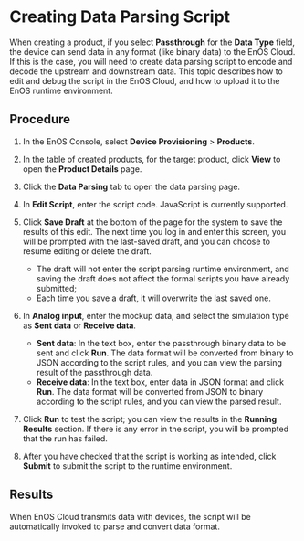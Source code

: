 # Creating Data Parsing Script

When creating a product, if you select **Passthrough** for the **Data Type** field, the device can send data in any format (like binary data) to the EnOS Cloud. If this is the case, you will need to create data parsing script to encode and decode the upstream and downstream data. This topic describes how to edit and debug the script in the EnOS Cloud, and how to upload it to the EnOS runtime environment.

## Procedure

1. In the EnOS Console, select **Device Provisioning** > **Products**.

2. In the table of created products, for the target product, click **View** to open the **Product Details** page.

3. Click the **Data Parsing** tab to open the data parsing page.

4. In **Edit Script**, enter the script code. JavaScript is currently supported.

5. Click **Save Draft** at the bottom of the page for the system to save the results of this edit. The next time you log in and enter this screen, you will be prompted with the last-saved draft, and you can choose to resume editing or delete the draft.

   - The draft will not enter the script parsing runtime environment, and saving the draft does not affect the formal scripts you have already submitted;
   - Each time you save a draft, it will overwrite the last saved one.

6. In **Analog input**, enter the mockup data, and select the simulation type as **Sent data** or **Receive data**.

   - **Sent data**: In the text box, enter the passthrough binary data to be sent and click **Run**. The data format will be converted from binary to JSON according to the script rules, and you can view the parsing result of the passthrough data.
   - **Receive data**: In the text box, enter data in JSON format and click **Run**. The data format will be converted from JSON to binary according to the script rules, and you can view the parsed result.

7. Click **Run** to test the script; you can view the results in the **Running Results** section. If there is any error in the script, you will be prompted that the run has failed.

8. After you have checked that the script is working as intended, click **Submit** to submit the script to the runtime environment.

## Results

When EnOS Cloud transmits data with devices, the script will be automatically invoked to parse and convert data format.
